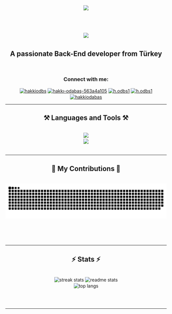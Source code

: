 <div align="center"><img src="https://www.wissenakademie.com/Files/Images/Blog/a3930eba2ce9432cb8b9a1204b151b09Prog-languages.png" /></div>
<br/>
<h1 align="center">
    <img src="https://readme-typing-svg.herokuapp.com/?font=Righteous&size=35&center=true&vCenter=true&width=500&height=70&duration=4000&lines=Hi+There!+👋;+I'm+Hakkı+ODABAŞ..!..;" />
</h1>
<h2 align="center">A passionate Back-End developer from Türkey</h2>
<br/>
<h3 align="Center" >Connect with me:</h3>
<p align="center">
<a href="https://twitter.com/hakkiodbs" target="blank"><img align="center" src="https://raw.githubusercontent.com/rahuldkjain/github-profile-readme-generator/master/src/images/icons/Social/twitter.svg" alt="hakkiodbs" height="30" width="40" /></a>
<a href="https://linkedin.com/in/hakkıodabaş" target="blank"><img align="center" src="https://raw.githubusercontent.com/rahuldkjain/github-profile-readme-generator/master/src/images/icons/Social/linked-in-alt.svg" alt="hakkı-odabaş-563a4a105" height="30" width="40" /></a>
<a href="https://fb.com/h.odbs1" target="blank"><img align="center" src="https://raw.githubusercontent.com/rahuldkjain/github-profile-readme-generator/master/src/images/icons/Social/facebook.svg" alt="h.odbs1" height="30" width="40" /></a>
<a href="https://instagram.com/h.odbs1" target="blank"><img align="center" src="https://raw.githubusercontent.com/rahuldkjain/github-profile-readme-generator/master/src/images/icons/Social/instagram.svg" alt="h.odbs1" height="30" width="40" /></a>
<a href="https://www.youtube.com/c/hakkiodabas" target="blank"><img align="center" src="https://raw.githubusercontent.com/rahuldkjain/github-profile-readme-generator/master/src/images/icons/Social/youtube.svg" alt="hakkiodabas" height="30" width="40" /></a>
</p>
<hr/>

<h2 align="center">⚒️ Languages and Tools ⚒️</h2>

<br/>
<div align="center">
    <img src="https://skillicons.dev/icons?i=bootstrap,mui,html,css,github" /><br>
    <img src="https://skillicons.dev/icons?i=nodejs,python,javascript,c,java,mysql,php" /><br>
</div>

<br/>
<hr/>

<div align="center">
  <h2>🐍 My Contributions 🐍</h2>
  <br>
  <img alt="snake eating my contributions" src="https://raw.githubusercontent.com/hakkiodbs/hakkiodbs/output/github-contribution-grid-snake-dark.svg" />
  
  <br/><br/><br/>
</div>

<hr/>

<h2 align="center">⚡ Stats ⚡</h2>
<br>
<div align=center>
  <img width=390 src="https://github-readme-streak-stats-salesp07.vercel.app/?user=salesp07&count_private=true&theme=react&border_radius=10" alt="streak stats"/>
  <img width=390 src="https://github-readme-stats-salesp07.vercel.app/api?username=salesp07&count_private=true&show_icons=true&theme=react&rank_icon=github&border_radius=10" alt="readme stats" />
  <br/>
  <img width=325 align="center" src="https://github-readme-stats-salesp07.vercel.app/api/top-langs/?username=salesp07&hide=HTML&langs_count=8&layout=compact&theme=react&border_radius=10&size_weight=0.5&count_weight=0.5&exclude_repo=github-readme-stats" alt="top langs" />
</div>

<br/><br/>

<hr/>

